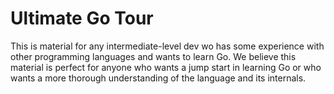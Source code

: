# Ultimate Go Tour 

This is material for any intermediate-level dev wo has some experience with other programming
languages and wants to learn Go. We believe this material is perfect for anyone who wants a
jump start in learning Go or who wants a more thorough understanding of the language and its 
internals. 

